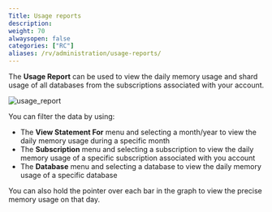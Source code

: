 ```yaml
---
Title: Usage reports
description:
weight: 70
alwaysopen: false
categories: ["RC"]
aliases: /rv/administration/usage-reports/
---
```

The **Usage Report** can be used to view the daily memory usage and shard usage of all databases from the subscriptions associated with your account.

![usage_report](/images/rc/usage-report-memory-usage.png)

You can filter the data by using:
* The **View Statement For** menu and selecting a month/year to view the daily memory usage during a specific month
* The **Subscription** menu and selecting a subscription to view the daily memory usage of a specific subscription associated with you account
* The **Database** menu and selecting a database to view the daily memory usage of a specific database

You can also hold the pointer over each bar in the graph to view the precise memory usage on that day.
